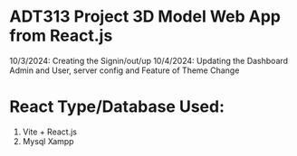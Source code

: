# ADT313 Project 3D Model Web App from React.js
10/3/2024: Creating the Signin/out/up
10/4/2024: Updating the Dashboard Admin and User, server config and Feature of Theme Change

# React Type/Database Used:
1. Vite + React.js
2. Mysql Xampp

